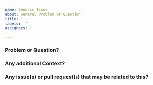 ```yaml
---
name: Generic Issue
about: General Problem or Question
title: ''
labels: ''
assignees: ''

---
```


### Problem or Question?

### Any additional Context?

### Any issue(s) or pull request(s) that may be related to this?
